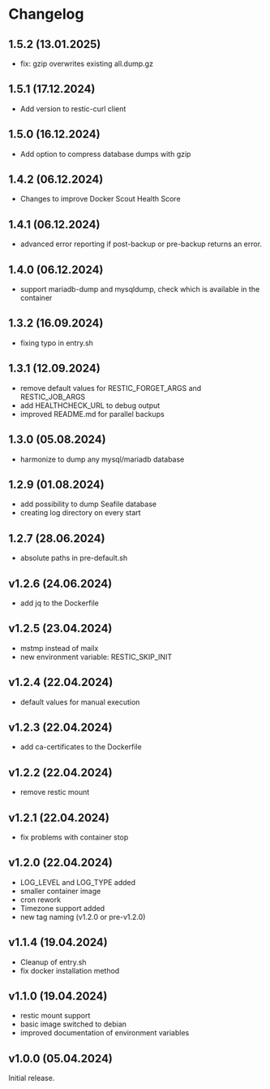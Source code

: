 # Changelog

## 1.5.2 (13.01.2025)

- fix: gzip overwrites existing all.dump.gz

## 1.5.1 (17.12.2024)

- Add version to restic-curl client

## 1.5.0 (16.12.2024)

- Add option to compress database dumps with gzip

## 1.4.2 (06.12.2024)

- Changes to improve Docker Scout Health Score

## 1.4.1 (06.12.2024)

- advanced error reporting if post-backup or pre-backup returns an error.

## 1.4.0 (06.12.2024)

- support mariadb-dump and mysqldump, check which is available in the container

## 1.3.2 (16.09.2024)

- fixing typo in entry.sh

## 1.3.1 (12.09.2024)

- remove default values for RESTIC_FORGET_ARGS and RESTIC_JOB_ARGS
- add HEALTHCHECK_URL to debug output
- improved README.md for parallel backups

## 1.3.0 (05.08.2024)

- harmonize to dump any mysql/mariadb database

## 1.2.9 (01.08.2024)

- add possibility to dump Seafile database
- creating log directory on every start

## 1.2.7 (28.06.2024)

- absolute paths in pre-default.sh

## v1.2.6 (24.06.2024)

- add jq to the Dockerfile

## v1.2.5 (23.04.2024)

- mstmp instead of mailx
- new environment variable: RESTIC_SKIP_INIT

## v1.2.4 (22.04.2024)

- default values for manual execution

## v1.2.3 (22.04.2024)

- add ca-certificates to the Dockerfile

## v1.2.2 (22.04.2024)

- remove restic mount

## v1.2.1 (22.04.2024)

- fix problems with container stop

## v1.2.0 (22.04.2024)

- LOG_LEVEL and LOG_TYPE added
- smaller container image
- cron rework
- Timezone support added
- new tag naming (v1.2.0 or pre-v1.2.0)

## v1.1.4 (19.04.2024)

- Cleanup of entry.sh
- fix docker installation method

## v1.1.0 (19.04.2024)

- restic mount support
- basic image switched to debian
- improved documentation of environment variables

## v1.0.0 (05.04.2024)

Initial release.
